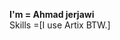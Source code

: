 **I'm = Ahmad jerjawi**                                                                                            
Skills =[I use Artix BTW.]
